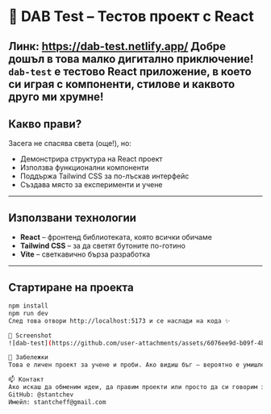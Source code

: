 # 🧪 DAB Test – Тестов проект с React
Линк: https://dab-test.netlify.app/
Добре дошъл в това малко дигитално приключение!  
`dab-test` е тестово React приложение, в което си играя с компоненти, стилове и каквото друго ми хрумне!
---
## Какво прави?

Засега не спасява света (още!), но:
- Демонстрира структура на React проект
- Използва функционални компоненти
- Поддържа Tailwind CSS за по-лъскав интерфейс
- Създава място за експерименти и учене
---
## Използвани технологии

- **React** – фронтенд библиотеката, която всички обичаме
- **Tailwind CSS** – за да светят бутоните по-готино
- **Vite** – светкавично бърза разработка
---
## Стартиране на проекта

```bash
npm install
npm run dev
След това отвори http://localhost:5173 и се наслади на кода ✨

📸 Screenshot
![dab-test](https://github.com/user-attachments/assets/6076ee9d-b09f-4bdc-8714-0a287250fdd7)

🧠 Забележки
Това е личен проект за учене и проби. Ако видиш бъг – вероятно е умишлен. Или не 😅

📫 Контакт
Ако искаш да обменим идеи, да правим проекти или просто да си говорим за светещи бутони:
GitHub: @stantchev
Имейл: stantcheff@gmail.com

